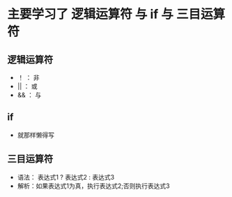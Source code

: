 # 主要学习了 逻辑运算符 与 if 与 三目运算符

## 逻辑运算符
- ！  ：   非
- ||  ：  或
- &&  ：  与

## if 
- 就那样懒得写



## 三目运算符
- 语法： 表达式1 ? 表达式2 : 表达式3
- 解析：如果表达式1为真，执行表达式2;否则执行表达式3